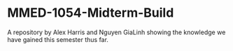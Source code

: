 # MMED-1054-Midterm-Build
A repository by Alex Harris and Nguyen GiaLinh showing the knowledge we have gained this semester thus far.
